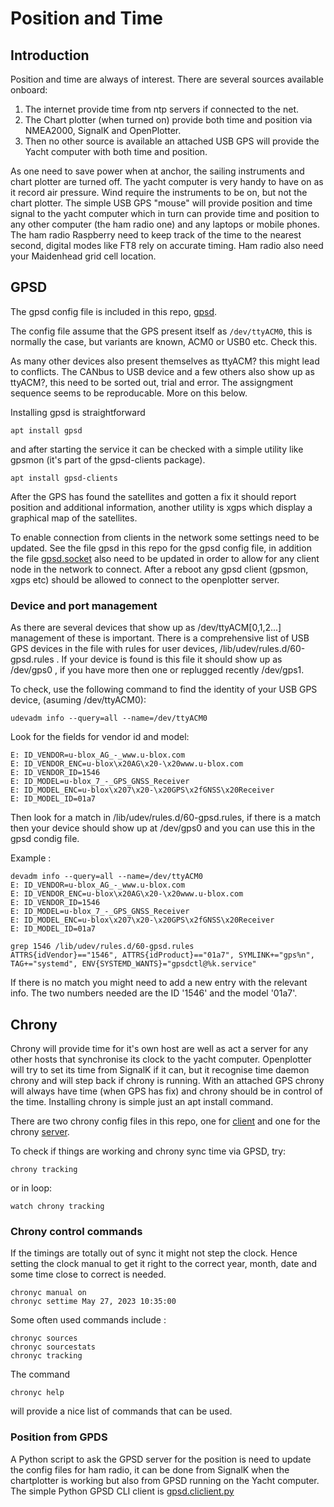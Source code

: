 # Position and Time

## Introduction
Position and time are always of interest. There are several sources available
onboard:
1. The internet provide time from ntp servers if connected to the net.
2. The Chart plotter (when turned on) provide both time and position via NMEA2000, SignalK and OpenPlotter.
3. Then no other source is available an attached USB GPS will provide the Yacht computer with both time and position.

As one need to save power when at anchor, the sailing instruments and chart 
plotter are turned off. The yacht computer is very handy to have on as it 
record air pressure. Wind require the instruments to be on, but not the 
chart plotter. The simple USB GPS "mouse" will provide position and time signal
to the yacht computer which in turn can provide time and position to any other 
computer (the ham radio one) and any laptops or mobile phones.  
The ham radio Raspberry need to keep track of the time to the nearest second, digital 
modes like FT8 rely on accurate timing. Ham radio also need your Maidenhead grid cell 
location.

## GPSD
The gpsd config file is included in this repo,
[gpsd](https://github.com/olewsaa/Yacht-computer/blob/master/GPSD%20Position%20and%20Time/gpsd).

The config file assume that the GPS present itself as ```/dev/ttyACM0```, this is 
normally the case, but variants are known, ACM0 or USB0 etc. Check this.

As many other devices also present themselves as ttyACM? this might lead to 
conflicts. The CANbus to USB device and a few others also show up as ttyACM?,
this need to be sorted out, trial and error. The assigngment sequence seems
to be reproducable. More on this below.

Installing gpsd is straightforward 
```
apt install gpsd
```
and after starting the service it can 
be checked with a simple utility like gpsmon (it's part of the 
gpsd-clients package).
```
apt install gpsd-clients
```
After the GPS has found the satellites and gotten a fix it should report position 
and additional information, another utility is xgps which display a graphical 
map of the satellites.

To enable connection from clients in the network some settings need to be updated.
See the file gpsd in this repo for the gpsd config file, in addition the file
[gpsd.socket](https://github.com/olewsaa/Yacht-computer/blob/master/GPSD%20Position%20and%20Time/gpsd.socket) 
also need to be updated in order to allow for any client node in 
the network to connect. After a reboot any gpsd client (gpsmon, xgps etc) should be 
allowed to connect to the openplotter server.


### Device and port management
As there are several devices that show up as /dev/ttyACM[0,1,2...] management of these 
is  important. There is a comprehensive list of USB GPS  devices in the file with 
rules for user devices, /lib/udev/rules.d/60-gpsd.rules . If your device is found is this 
file it should show up as /dev/gps0 , if you have more then one or replugged recently 
/dev/gps1.

To check, use the following command to find the identity of your USB GPS device,
(asuming /dev/ttyACM0):
``` 
udevadm info --query=all --name=/dev/ttyACM0
``` 
Look for the fields for vendor id and model:
``` 
E: ID_VENDOR=u-blox_AG_-_www.u-blox.com
E: ID_VENDOR_ENC=u-blox\x20AG\x20-\x20www.u-blox.com
E: ID_VENDOR_ID=1546
E: ID_MODEL=u-blox_7_-_GPS_GNSS_Receiver
E: ID_MODEL_ENC=u-blox\x207\x20-\x20GPS\x2fGNSS\x20Receiver
E: ID_MODEL_ID=01a7
``` 
Then look for a match in /lib/udev/rules.d/60-gpsd.rules, if there is a match
then your device should show up at /dev/gps0 and you can use this in the gpsd condig file.

Example :
```
devadm info --query=all --name=/dev/ttyACM0 
E: ID_VENDOR=u-blox_AG_-_www.u-blox.com
E: ID_VENDOR_ENC=u-blox\x20AG\x20-\x20www.u-blox.com
E: ID_VENDOR_ID=1546
E: ID_MODEL=u-blox_7_-_GPS_GNSS_Receiver
E: ID_MODEL_ENC=u-blox\x207\x20-\x20GPS\x2fGNSS\x20Receiver
E: ID_MODEL_ID=01a7
```
```
grep 1546 /lib/udev/rules.d/60-gpsd.rules
ATTRS{idVendor}=="1546", ATTRS{idProduct}=="01a7", SYMLINK+="gps%n", TAG+="systemd", ENV{SYSTEMD_WANTS}="gpsdctl@%k.service"
```

If there is no match you might need to add a new entry with the relevant info. The 
two numbers needed are the ID '1546' and the model '01a7'.



## Chrony
 Chrony will provide time for it's own host are well as act a server for 
any other hosts that synchronise its clock to the yacht computer. 
Openplotter will try to set its time from SignalK if it can, but it recognise 
time daemon chrony and will step back if chrony is running. With an attached 
GPS chrony will always have time (when GPS has fix) and chrony should be in
control of the time. Installing chrony is simple just an apt install command.

There are two chrony config files in this repo, one for 
[client](https://github.com/olewsaa/Yacht-computer/blob/master/GPSD%20Position%20and%20Time/chrony.conf.client) 
and one for the  chrony 
[server](https://github.com/olewsaa/Yacht-computer/blob/master/GPSD%20Position%20and%20Time/chrony.conf.server). 

To check if things are working and chrony sync time via GPSD, try:
```
chrony tracking
```
or in loop:
```
watch chrony tracking
```


### Chrony control commands
If the timings are totally out of sync it might not step the clock. 
Hence setting the clock manual to get it right to the correct year, month, 
date and some time close to correct is needed.
```
chronyc manual on
chronyc settime May 27, 2023 10:35:00
```
Some often used commands include :
```
chronyc sources
chronyc sourcestats
chronyc tracking
```
The command 
```
chronyc help
```
will provide a nice list of commands that can be used.


### Position from GPDS
A Python script to ask the GPSD server for the position is need to update the config files
for ham radio, it can be done from SignalK when the chartplotter is working but also from GPSD
running on the Yacht computer. The simple Python GPSD CLI client is 
[gpsd.cliclient.py](https://github.com/olewsaa/Yacht-computer/blob/master/GPSD%20Position%20and%20Time/gpsd.cliclient.py)

